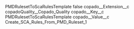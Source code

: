 <?xml version="1.0" encoding="UTF-8"?>
<CustomMetadata xmlns="http://soap.sforce.com/2006/04/metadata" xmlns:xsi="http://www.w3.org/2001/XMLSchema-instance" xmlns:xsd="http://www.w3.org/2001/XMLSchema">
    <label>PMDRulesetToScaRulesTemplate</label>
    <protected>false</protected>
    <values>
        <field>copado__Extension__c</field>
        <value xsi:type="xsd:string">copadoQuality__Copado_Quality</value>
    </values>
    <values>
        <field>copado__Key__c</field>
        <value xsi:type="xsd:string">PMDRulesetToScaRulesTemplate</value>
    </values>
    <values>
        <field>copado__Value__c</field>
        <value xsi:type="xsd:string">Create_SCA_Rules_From_PMD_Ruleset_1</value>
    </values>
</CustomMetadata>
